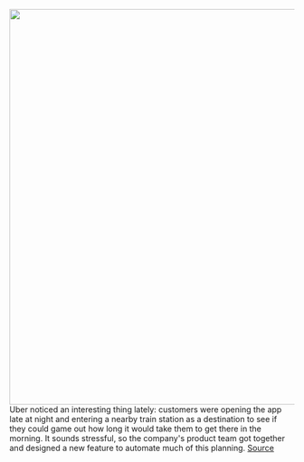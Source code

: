 <img src='https://cdn.vox-cdn.com/thumbor/egJqCo7i59-NM1X6Ts6QO0WW5gI=/0x0:2040x1360/1200x800/filters:focal(857x517:1183x843)/cdn.vox-cdn.com/uploads/chorus_image/image/66270215/akrales_181010_3013_0148.0.jpg' width='700px' /><br/>
Uber noticed an interesting thing lately: customers were opening the app late at night and  entering a nearby train station as a destination to see if they could game out how long it would take them to get there in the morning. It sounds stressful, so the company's product team got together and designed a new feature to automate much of this planning.
<a href='https://www.theverge.com/2020/2/7/21126283/uber-commuters-schedule-rides-lirr-train-public-transportation-caltrain'> Source <a/>